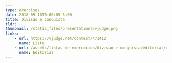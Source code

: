 ```yaml
---
type: exercises
date: 2018-09-16T0:00:05-3:00
title: Divisão e Conquista
tldr: 
thumbnail: /static_files/presentations/vjudge.png
links: 
    - url: https://vjudge.net/contest/471412
      name: Lista
    - url: /assets/listas-de-exercicios/divisao-e-conquista/editorial/editorial.pdf
      name: Editorial
---
```


<!-- **Suggested Readings:**
- [Readings 1](http://example.com)
- [Readings 2](http://example.com) -->
